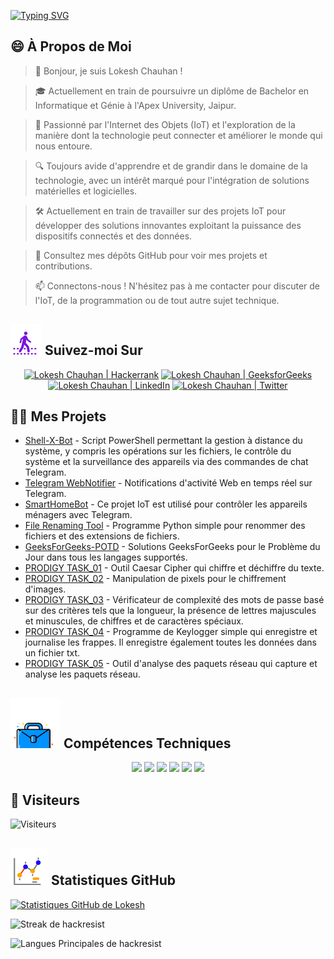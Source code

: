 [![Typing SVG](https://readme-typing-svg.demolab.com?font=Fira+Code&weight=800&size=22&pause=1000&center=true&vCenter=true&width=835&lines=%F0%9F%91%8BBonjour+visiteurs.+Bienvenue+ici+!%F0%9F%91%8B;%F0%9F%9A%80+Cr%C3%A9ons+ensemble+la+grandeur+!+%F0%9F%9A%80;%E2%9C%A8+Dans+le+monde+de+la+technologie+et+au-del%C3%A0.+%E2%9C%A8)](https://git.io/typing-svg)

## 😄 À Propos de Moi
> 👋 Bonjour, je suis Lokesh Chauhan !

> 🎓 Actuellement en train de poursuivre un diplôme de Bachelor en Informatique et Génie à l'Apex University, Jaipur.

> 🌟 Passionné par l'Internet des Objets (IoT) et l'exploration de la manière dont la technologie peut connecter et améliorer le monde qui nous entoure.

> 🔍 Toujours avide d'apprendre et de grandir dans le domaine de la technologie, avec un intérêt marqué pour l'intégration de solutions matérielles et logicielles.

> 🛠 Actuellement en train de travailler sur des projets IoT pour développer des solutions innovantes exploitant la puissance des dispositifs connectés et des données.

> 🔭 Consultez mes dépôts GitHub pour voir mes projets et contributions.

> 📫 Connectons-nous ! N'hésitez pas à me contacter pour discuter de l'IoT, de la programmation ou de tout autre sujet technique.

## ![Suivez-moi](/icon/follow.svg) Suivez-moi Sur
<p align="center">
    <a href="https://www.hackerrank.com/profile/lokeshchauhan"><img src="https://img.shields.io/badge/Hackerrank-100000?style=plastic&logo=hackerrank&logoColor=FFFFFF&labelColor=42BA3D&color=0EA608" alt="Lokesh Chauhan | Hackerrank"/></a>
    <a href="https://auth.geeksforgeeks.org/user/lokeshchauhan"><img src="https://img.shields.io/badge/GeeksforGeeks-100000?style=plastic&logo=geeksforgeeks&logoColor=FFFFFF&labelColor=42BA3D&color=23891F" alt="Lokesh Chauhan | GeeksforGeeks"/></a>
    <a href="https://www.linkedin.com/in/lokeshchauhanapex/"><img src="https://img.shields.io/badge/Linkedin-10000?style=plastic&logo=LinkedIn&logoColor=FFFFFF&labelColor=2A79D7&color=2A79D7" alt="Lokesh Chauhan  | LinkedIn"/></a>
<a href="https://x.com/Hackresist"><img src="https://img.shields.io/badge/Twitter-100000?style=plastic&logo=x&logoColor=ffffff&labelColor=000000&color=0e1525" alt="Lokesh Chauhan | Twitter"/>
    </a>
</p>

## 👨‍💻 Mes Projets
* [Shell-X-Bot](https://github.com/HackResist/Shell-X-bot) - Script PowerShell permettant la gestion à distance du système, y compris les opérations sur les fichiers, le contrôle du système et la surveillance des appareils via des commandes de chat Telegram.
* [Telegram WebNotifier](https://github.com/HackResist/Telegram_WebNotifier) - Notifications d'activité Web en temps réel sur Telegram.
* [SmartHomeBot](https://github.com/HackResist/SmartHomeBot) - Ce projet IoT est utilisé pour contrôler les appareils ménagers avec Telegram.
* [File Renaming Tool](https://github.com/HackResist/File-Renaming-Tool) - Programme Python simple pour renommer des fichiers et des extensions de fichiers.
* [GeeksForGeeks-POTD](https://github.com/HackResist/GeeksForGeeks-POTD) - Solutions GeeksForGeeks pour le Problème du Jour dans tous les langages supportés.
* [PRODIGY TASK_01](https://github.com/HackResist/PRODIGY_CS_01) - Outil Caesar Cipher qui chiffre et déchiffre du texte.
* [PRODIGY TASK_02](https://github.com/HackResist/PRODIGY_CS_02) - Manipulation de pixels pour le chiffrement d'images.
* [PRODIGY TASK_03](https://github.com/HackResist/PRODIGY_CS_03) - Vérificateur de complexité des mots de passe basé sur des critères tels que la longueur, la présence de lettres majuscules et minuscules, de chiffres et de caractères spéciaux.
* [PRODIGY TASK_04](https://github.com/HackResist/PRODIGY_CS_04) - Programme de Keylogger simple qui enregistre et journalise les frappes. Il enregistre également toutes les données dans un fichier txt.
* [PRODIGY TASK_05](https://github.com/HackResist/PRODIGY_CS_05) - Outil d'analyse des paquets réseau qui capture et analyse les paquets réseau.

## ![Compétences Techniques](/icon/Skill.svg) Compétences Techniques
<p align="center">
  <a href="https://www.open-std.org/JTC1/SC22/WG14/">
    <img src="https://skillicons.dev/icons?i=c" /></a>
 <a href="https://www.oracle.com/java/">
    <img src="https://skillicons.dev/icons?i=java" /></a>
 <a href="https://isocpp.org/">
    <img src="https://skillicons.dev/icons?i=cpp" /></a>
<a href="https://www.python.org/">
    <img src="https://skillicons.dev/icons?i=py" /></a>
<a href="https://www.gnu.org/software/bash/">
    <img src="https://skillicons.dev/icons?i=bash" /></a>
  <a href="https://ecma-international.org/publications-and-standards/standards/ecma-262/">
    <img src="https://skillicons.dev/icons?i=js" /></a>
</p>

## 👀 Visiteurs
![Visiteurs](https://moe-counter.glitch.me/get/@HackResist?theme=rule34)

## ![Statistiques GitHub](/icon/graph.svg) Statistiques GitHub 
[![Statistiques GitHub de Lokesh](https://github-readme-stats.vercel.app/api?username=HackResist&show_icons=true&theme=dark&count_private=true)](https://github.com/HackResist)

![Streak de hackresist](https://github-readme-streak-stats.herokuapp.com/?user=hackresist&theme=cobalt&hide_border=false)

![Langues Principales de hackresist](https://github-readme-stats.vercel.app/api/top-langs/?username=hackresist&theme=cobalt&show_icons=true&hide_border=false&layout=compact)
